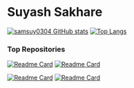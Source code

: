 # Suyash Sakhare

[![samsuy0304 GitHub stats](https://github-readme-stats.vercel.app/api?username=samsuy0304&count_private=true&show_icons=true&theme=tokyonight)](https://github.com/anuraghazra/github-readme-stats)
[![Top Langs](https://github-readme-stats.vercel.app/api/top-langs/?username=samsuy0304&layout=compact&theme=tokyonight&hide_progress=true&langs_count=8&hide=jupyter%20notebook)](https://github.com/anuraghazra/github-readme-stats)

### Top Repositories
[![Readme Card](https://github-readme-stats.vercel.app/api/pin/?username=samsuy0304&repo=LeptonStudies&theme=tokyonight)](https://github.com/samsuy0304/LeptonStudies)
[![Readme Card](https://github-readme-stats.vercel.app/api/pin/?username=samsuy0304&repo=Double_Slit-Interference-Simulation&theme=tokyonight)](https://github.com/samsuy0304/Double_Slit-Interference-Simulation)

[![Readme Card](https://github-readme-stats.vercel.app/api/pin/?username=samsuy0304&repo=VNA_CMS&theme=tokyonight)](https://github.com/samsuy0304/VNA_CMS)
[![Readme Card](https://github-readme-stats.vercel.app/api/pin/?username=samsuy0304&repo=DeepNeural_Numpy&theme=tokyonight)](https://github.com/samsuy0304/DeepNeural_Numpy)






